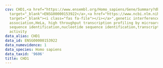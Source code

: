 ```yaml
---
csv: CHD1,<a href="https://www.ensembl.org/Homo_sapiens/Gene/Summary?db=core;g=ENSG00000153922"
  target="_blank">ENSG00000153922</a>,<a href="https://www.ncbi.nlm.nih.gov/pubmed/17216044"
  target="_blank"><i class="fas fa-file"></i></a>",genetic interference,functional
  association,HeLa, high throughput transcription profiling by microarray,nucleotide
  sequence identification,nucleotide sequence identification,transcriptional regulation,down-regulates
  activity
data_alias: CHD1
data_id: ENSG00000153922
data_numevidence: 1
data_species: Homo sapiens
data_taxid: '9606'
title: CHD1
---
```

